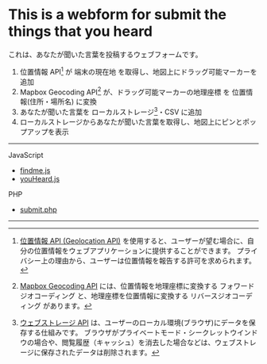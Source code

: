 # This is a webform for submit the things that you heard
これは、あなたが聞いた言葉を投稿するウェブフォームです。

1. 位置情報 API[^1] が 端末の現在地 を取得し、地図上にドラッグ可能マーカーを追加
2. Mapbox Geocoding API[^2] が、ドラッグ可能マーカーの地理座標 を 位置情報(住所・場所名) に変換
3. あなたが聞いた言葉を ローカルストレージ[^3]・CSV に追加
4. ローカルストレージからあなたが聞いた言葉を取得し、地図上にピンとポップアップを表示
___

JavaScript
* [findme.js](js/findme.js)
* [youHeard.js](js/youHeard.v1.1.js)

PHP
* [submit.php](submit.php)

***

[^1]: [位置情報 API (Geolocation API)](https://developer.mozilla.org/ja/docs/Web/API/Geolocation_API) を使用すると、ユーザーが望む場合に、自分の位置情報をウェブアプリケーションに提供することができます。
プライバシー上の理由から、ユーザーは位置情報を報告する許可を求められます。
[^2]: [Mapbox Geocoding API](https://docs.mapbox.com/jp/api/geocoding/) には、位置情報を地理座標に変換する フォワードジオコーディング と、地理座標を位置情報に変換する リバースジオコーディング があります。
[^3]: [ウェブストレージ API](https://developer.mozilla.org/ja/docs/Web/API/Web_Storage_API) は、ユーザーのローカル環境(ブラウザ)にデータを保存する仕組みです。
ブラウザがプライベートモード・シークレットウインドウの場合や、閲覧履歴（キャッシュ）を消去した場合などは、ウェブストレージに保存されたデータは削除されます。